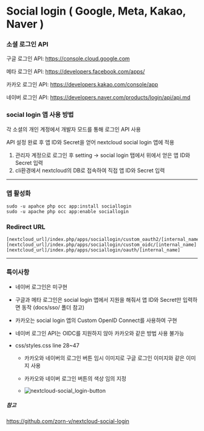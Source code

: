 # Social login ( Google, Meta, Kakao, Naver )

### 소셜 로그인 API

구글 로그인 API: https://console.cloud.google.com

메타 로그인 API: https://developers.facebook.com/apps/

카카오 로그인 API: https://developers.kakao.com/console/app

네이버 로그인 API: https://developers.naver.com/products/login/api/api.md

### social login 앱 사용 방법

각 소셜의 개인 계정에서 개발자 모드를 통해 로그인 API 사용

API 설정 완료 후 앱 ID와 Secret을 얻어 nextcloud social login 앱에 적용

  1. 관리자 계정으로 로그인 후 setting -> social login 탭에서 위에서 얻은 앱 ID와 Secret 입력
  2. cli환경에서 nextcloud의 DB로 접속하여 직접 앱 ID와 Secret 입력

* * *
  
### 앱 활성화

    sudo -u apahce php occ app:install sociallogin
    sudo -u apache php occ app:enable sociallogin
    
### Redirect URL

    [nextcloud_url]/index.php/apps/sociallogin/custom_oauth2/[internal_name]
    [nextcloud_url]/index.php/apps/sociallogin/custom_oidc/[internal_name]
    [nextcloud_url]/index.php/apps/sociallogin/oauth/[internal_name]

* * *

### 특이사항

* 네이버 로그인은 미구현

* 구글과 메타 로그인은 social login 앱에서 지원을 해줘서 앱 ID와 Secret만 입력하면 동작
  (docs/sso/ 폴더 참고)

* 카카오는 social login 앱의 Custom OpenID Connect를 사용하여 구현

* 네이버 로그인 API는 OIDC를 지원하지 않아 카카오와 같은 방법 사용 불가능

* css/styles.css line 28~47

  * 카카오와 네이버의 로그인 버튼 임시 이미지로 구글 로그인 이미지와 같은 이미지 사용
  
  * 카카오와 네이버 로그인 버튼의 색상 임의 지정

  * ![nextcloud-social_login-button](https://user-images.githubusercontent.com/94033731/215657737-54785652-f3fa-4578-91eb-f64bcb8a4d39.png)


##### 참고

https://github.com/zorn-v/nextcloud-social-login
